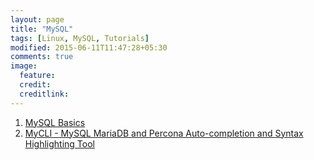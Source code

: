 ```yaml
---
layout: page
title: "MySQL"
tags: [Linux, MySQL, Tutorials]
modified: 2015-06-11T11:47:28+05:30
comments: true
image:
  feature:
  credit:
  creditlink:
---
```




1. <a href="/linux/mysql/mysql-basics/"> MySQL Basics </a>
1. <a href="/linux/mysql/mycli-mysql-mariadb-and-percona-auto-completion-and-syntax-highlighting-tool/"> MyCLI - MySQL MariaDB and Percona Auto-completion and Syntax Highlighting Tool </a>
